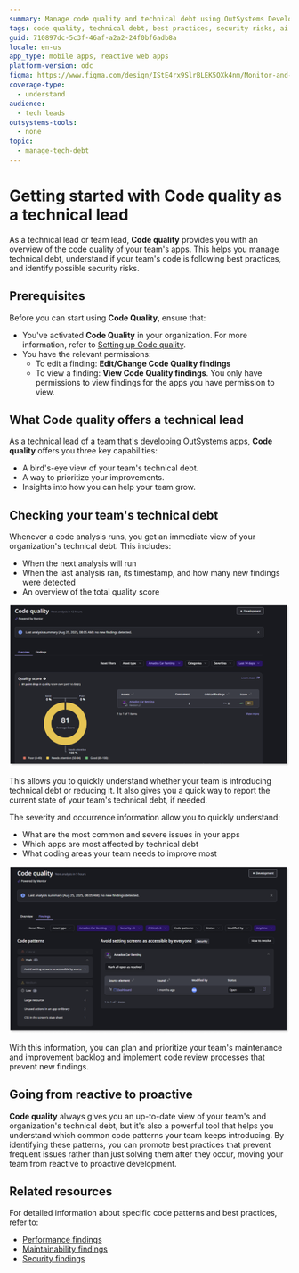 ```yaml
---
summary: Manage code quality and technical debt using OutSystems Developer Cloud (ODC) with AI Mentor System, prioritizing improvements and helping team development.
tags: code quality, technical debt, best practices, security risks, ai mentor system
guid: 710897dc-5c3f-46af-a2a2-24f0bf6adb8a
locale: en-us
app_type: mobile apps, reactive web apps
platform-version: odc
figma: https://www.figma.com/design/IStE4rx9SlrBLEK5OXk4nm/Monitor-and-troubleshoot-apps?node-id=3621-254
coverage-type:
  - understand
audience:
  - tech leads
outsystems-tools:
  - none
topic:
  - manage-tech-debt
---
```

# Getting started with Code quality as a technical lead

As a technical lead or team lead, **Code quality** provides you with an overview of the code quality of your team's apps. This helps you manage technical debt, understand if your team's code is following best practices, and identify possible security risks.

## Prerequisites

Before you can start using **Code Quality**, ensure that:

* You've activated **Code Quality** in your organization. For more information, refer to [Setting up Code quality](how-does-aims-works.md).
* You have the relevant permissions:
  * To edit a finding: **Edit/Change Code Quality findings**
  * To view a finding: **View Code Quality findings**. You only have permissions to view findings for the apps you have permission to view.

## What Code quality offers a technical lead

As a technical lead of a team that's developing OutSystems apps, **Code quality** offers you three key capabilities:

* A bird's-eye view of your team's technical debt.
* A way to prioritize your improvements.
* Insights into how you can help your team grow.

## Checking your team's technical debt

Whenever a code analysis runs, you get an immediate view of your organization's technical debt. This includes:

* When the next analysis will run
* When the last analysis ran, its timestamp, and how many new findings were detected
* An overview of the total quality score

![Code quality dashboard showing next analysis time, last analysis summary, an overview of the quality score.](images/code-quality-tl-pl.png "Code quality Overview")

This allows you to quickly understand whether your team is introducing technical debt or reducing it. It also gives you a quick way to report the current state of your team's technical debt, if needed.

The severity and occurrence information allow you to quickly understand:

* What are the most common and severe issues in your apps
* Which apps are most affected by technical debt
* What coding areas your team needs to improve most

![Code quality dashboard highlighting critical, high, medium, and low severity issues.](images/code-quality-tl-findings-pl.png "Code quality findings")

With this information, you can plan and prioritize your team's maintenance and improvement backlog and implement code review processes that prevent new findings.

## Going from reactive to proactive

**Code quality** always gives you an up-to-date view of your team's and organization's technical debt, but it's also a powerful tool that helps you understand which common code patterns your team keeps introducing. By identifying these patterns, you can promote best practices that prevent frequent issues rather than just solving them after they occur, moving your team from reactive to proactive development.

## Related resources

For detailed information about specific code patterns and best practices, refer to:

* [Performance findings](performance/performance.md)
* [Maintainability findings](maintainability/maintainability.md)
* [Security findings](security/security.md)
